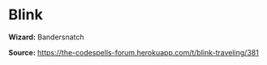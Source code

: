 # Blink

**Wizard:** Bandersnatch

**Source:** https://the-codespells-forum.herokuapp.com/t/blink-traveling/381
